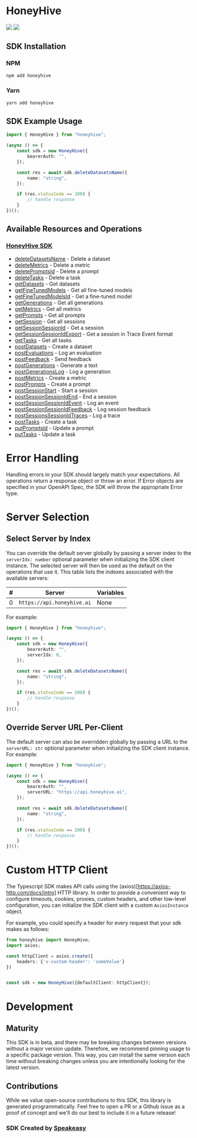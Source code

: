 # HoneyHive

<div align="left">
    <a href="https://speakeasyapi.dev/"><img src="https://custom-icon-badges.demolab.com/badge/-Built%20By%20Speakeasy-212015?style=for-the-badge&logoColor=FBE331&logo=speakeasy&labelColor=545454" /></a>
    <a href="https://github.com/speakeasy-sdks/honeyhive.git/actions"><img src="https://img.shields.io/github/actions/workflow/status/speakeasy-sdks/honeyhive/speakeasy_sdk_generation.yml?style=for-the-badge" /></a>
    
</div>

<!-- Start SDK Installation -->
## SDK Installation

### NPM

```bash
npm add honeyhive
```

### Yarn

```bash
yarn add honeyhive
```
<!-- End SDK Installation -->

## SDK Example Usage
<!-- Start SDK Example Usage -->
```typescript
import { HoneyHive } from "honeyhive";

(async () => {
    const sdk = new HoneyHive({
        bearerAuth: "",
    });

    const res = await sdk.deleteDatasetsName({
        name: "string",
    });

    if (res.statusCode == 200) {
        // handle response
    }
})();

```
<!-- End SDK Example Usage -->

<!-- Start SDK Available Operations -->
## Available Resources and Operations

### [HoneyHive SDK](docs/sdks/honeyhive/README.md)

* [deleteDatasetsName](docs/sdks/honeyhive/README.md#deletedatasetsname) - Delete a dataset
* [deleteMetrics](docs/sdks/honeyhive/README.md#deletemetrics) - Delete a metric
* [deletePromptsId](docs/sdks/honeyhive/README.md#deletepromptsid) - Delete a prompt
* [deleteTasks](docs/sdks/honeyhive/README.md#deletetasks) - Delete a task
* [getDatasets](docs/sdks/honeyhive/README.md#getdatasets) - Get datasets
* [getFineTunedModels](docs/sdks/honeyhive/README.md#getfinetunedmodels) - Get all fine-tuned models
* [getFineTunedModelsId](docs/sdks/honeyhive/README.md#getfinetunedmodelsid) - Get a fine-tuned model
* [getGenerations](docs/sdks/honeyhive/README.md#getgenerations) - Get all generations
* [getMetrics](docs/sdks/honeyhive/README.md#getmetrics) - Get all metrics
* [getPrompts](docs/sdks/honeyhive/README.md#getprompts) - Get all prompts
* [getSession](docs/sdks/honeyhive/README.md#getsession) - Get all sessions
* [getSessionSessionId](docs/sdks/honeyhive/README.md#getsessionsessionid) - Get a session
* [getSessionSessionIdExport](docs/sdks/honeyhive/README.md#getsessionsessionidexport) - Get a session in Trace Event format
* [getTasks](docs/sdks/honeyhive/README.md#gettasks) - Get all tasks
* [postDatasets](docs/sdks/honeyhive/README.md#postdatasets) - Create a dataset
* [postEvaluations](docs/sdks/honeyhive/README.md#postevaluations) - Log an evaluation
* [postFeedback](docs/sdks/honeyhive/README.md#postfeedback) - Send feedback
* [postGenerations](docs/sdks/honeyhive/README.md#postgenerations) - Generate a text
* [postGenerationsLog](docs/sdks/honeyhive/README.md#postgenerationslog) - Log a generation
* [postMetrics](docs/sdks/honeyhive/README.md#postmetrics) - Create a metric
* [postPrompts](docs/sdks/honeyhive/README.md#postprompts) - Create a prompt
* [postSessionStart](docs/sdks/honeyhive/README.md#postsessionstart) - Start a session
* [postSessionSessionIdEnd](docs/sdks/honeyhive/README.md#postsessionsessionidend) - End a session
* [postSessionSessionIdEvent](docs/sdks/honeyhive/README.md#postsessionsessionidevent) - Log an event
* [postSessionSessionIdFeedback](docs/sdks/honeyhive/README.md#postsessionsessionidfeedback) - Log session feedback
* [postSessionsSessionIdTraces](docs/sdks/honeyhive/README.md#postsessionssessionidtraces) - Log a trace
* [postTasks](docs/sdks/honeyhive/README.md#posttasks) - Create a task
* [putPromptsId](docs/sdks/honeyhive/README.md#putpromptsid) - Update a prompt
* [putTasks](docs/sdks/honeyhive/README.md#puttasks) - Update a task
<!-- End SDK Available Operations -->

<!-- Start Dev Containers -->

<!-- End Dev Containers -->

<!-- Start Error Handling -->
# Error Handling

Handling errors in your SDK should largely match your expectations.  All operations return a response object or throw an error.  If Error objects are specified in your OpenAPI Spec, the SDK will throw the appropriate Error type.
<!-- End Error Handling -->

<!-- Start Server Selection -->
# Server Selection

## Select Server by Index

You can override the default server globally by passing a server index to the `serverIdx: number` optional parameter when initializing the SDK client instance. The selected server will then be used as the default on the operations that use it. This table lists the indexes associated with the available servers:

| # | Server | Variables |
| - | ------ | --------- |
| 0 | `https://api.honeyhive.ai` | None |

For example:


```typescript
import { HoneyHive } from "honeyhive";

(async () => {
    const sdk = new HoneyHive({
        bearerAuth: "",
        serverIdx: 0,
    });

    const res = await sdk.deleteDatasetsName({
        name: "string",
    });

    if (res.statusCode == 200) {
        // handle response
    }
})();

```


## Override Server URL Per-Client

The default server can also be overridden globally by passing a URL to the `serverURL: str` optional parameter when initializing the SDK client instance. For example:


```typescript
import { HoneyHive } from "honeyhive";

(async () => {
    const sdk = new HoneyHive({
        bearerAuth: "",
        serverURL: "https://api.honeyhive.ai",
    });

    const res = await sdk.deleteDatasetsName({
        name: "string",
    });

    if (res.statusCode == 200) {
        // handle response
    }
})();

```
<!-- End Server Selection -->

<!-- Start Custom HTTP Client -->
# Custom HTTP Client

The Typescript SDK makes API calls using the (axios)[https://axios-http.com/docs/intro] HTTP library.  In order to provide a convenient way to configure timeouts, cookies, proxies, custom headers, and other low-level configuration, you can initialize the SDK client with a custom `AxiosInstance` object.


For example, you could specify a header for every request that your sdk makes as follows:

```typescript
from honeyhive import HoneyHive;
import axios;

const httpClient = axios.create({
    headers: {'x-custom-header': 'someValue'}
})


const sdk = new HoneyHive({defaultClient: httpClient});
```
<!-- End Custom HTTP Client -->

<!-- Placeholder for Future Speakeasy SDK Sections -->

# Development

## Maturity

This SDK is in beta, and there may be breaking changes between versions without a major version update. Therefore, we recommend pinning usage
to a specific package version. This way, you can install the same version each time without breaking changes unless you are intentionally
looking for the latest version.

## Contributions

While we value open-source contributions to this SDK, this library is generated programmatically.
Feel free to open a PR or a Github issue as a proof of concept and we'll do our best to include it in a future release!

### SDK Created by [Speakeasy](https://docs.speakeasyapi.dev/docs/using-speakeasy/client-sdks)
